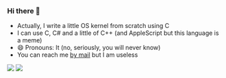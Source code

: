 ### Hi there 👋

- Actually, I write a little OS kernel from scratch using C
- I can use C, C# and a little of C++ (and AppleScript but this language is a meme)
- 😄 Pronouns: It (no, seriously, you will never know)
- You can reach me [by mail](mailto:freeloo.public@gmail.com) but I am useless
<img src="https://github-readme-stats.vercel.app/api/top-langs/?username=Freeloo&hide=html&theme=graywhite&layout=compact&hide_border=false"/>
<img src="https://github-readme-stats.vercel.app/api?username=Freeloo&show_icons=true&hide_borders=false"/>
